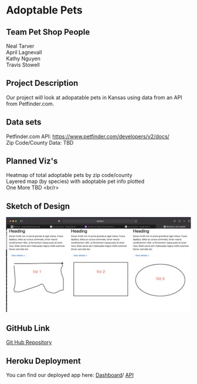 # Adoptable Pets

## Team Pet Shop People
Neal Tarver<br/>
April Lagnevall<br/>
Kathy Nguyen<br/>
Travis Stowell<br/>

## Project Description
Our project will look at adopatable pets in Kansas using data from an API from Petfinder.com.  
  
## Data sets
Petfinder.com API:  https://www.petfinder.com/developers/v2/docs/ <br/>
Zip Code/County Data: TBD
    
## Planned Viz's
Heatmap of total adoptable pets by zip code/county <br/>
Layered map (by species) with adoptable pet info plotted <br/>
One More TBD <br/r>

## Sketch of Design

![Mock Up](images/MockUp.png)

## GitHub Link

[Git Hub Repository](https://github.com/alagnevall/Adoptable_pets)

## Heroku Deployment
You can find our deployed app here:
[Dashboard](https://petshoppeopleweb.herokuapp.com/)/
[API](https://petshoppeople.herokuapp.com/)


